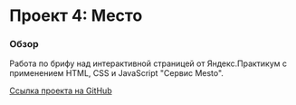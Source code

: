 # Проект 4: Место

### Обзор
Работа по брифу над интерактивной страницей от Яндекс.Практикум с применением HTML, CSS и JavaScript "Сервис Mesto".

[Ссылка проекта на GitHub](https://maiself0.github.io/mesto/)